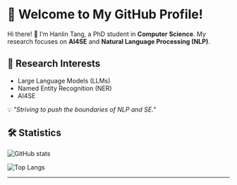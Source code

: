 # 🚀 Welcome to My GitHub Profile! 

Hi there! 👋 I’m Hanlin Tang, a PhD student in **Computer Science**. My research focuses on **AI4SE** and **Natural Language Processing (NLP)**.

## 🔬 Research Interests
- Large Language Models (LLMs)
- Named Entity Recognition (NER)
- AI4SE

💡 _"Striving to push the boundaries of NLP and SE."_  

## 🛠 Statistics
![GitHub stats](https://github-readme-stats.vercel.app/api?username=hanlintang)

![Top Langs](https://github-readme-stats.vercel.app/api/top-langs/?username=hanlintang)




---



